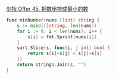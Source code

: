 [剑指 Offer 45. 把数组排成最小的数](https://leetcode-cn.com/problems/ba-shu-zu-pai-cheng-zui-xiao-de-shu-lcof/)
```go
func minNumber(nums []int) string {
	s := make([]string, len(nums))
	for i := 0; i < len(nums); i++ {
		s[i] = fmt.Sprint(nums[i])
	}
	sort.Slice(s, func(i, j int) bool {
		return s[i]+s[j] < s[j]+s[i]
	})
	return strings.Join(s, "")
}

```